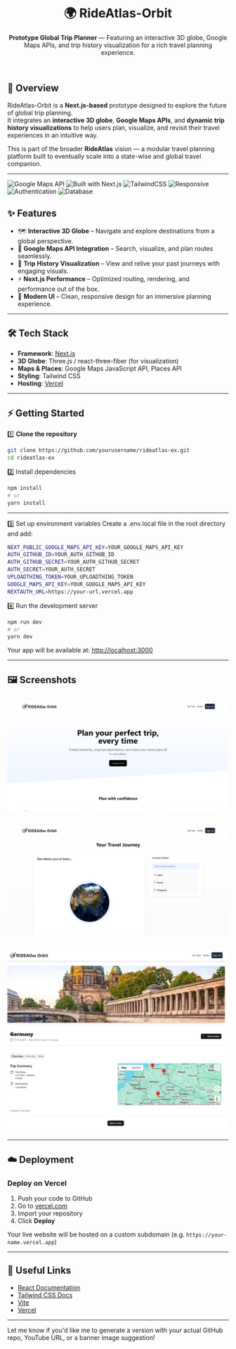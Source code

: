 <div align="center">
  <br />
  <h1>🌍 RideAtlas-Orbit</h1>
  <p>
    <b>Prototype Global Trip Planner</b> — Featuring an interactive 3D globe, Google Maps APIs, and trip history visualization for a rich travel planning experience.
  </p>
  <br />
</div>

## 🚀 Overview

RideAtlas-Orbit is a **Next.js-based** prototype designed to explore the future of global trip planning.  
It integrates an **interactive 3D globe**, **Google Maps APIs**, and **dynamic trip history visualizations** to help users plan, visualize, and revisit their travel experiences in an intuitive way.

This is part of the broader **RideAtlas** vision — a modular travel planning platform built to eventually scale into a state-wise and global travel companion.

---

![Google Maps API](https://img.shields.io/badge/API-Google%20Maps-blue)
![Built with Next.js](https://img.shields.io/badge/Built%20With-Next.js-black)
![TailwindCSS](https://img.shields.io/badge/Styled%20With-TailwindCSS-38bdf8)
![Responsive](https://img.shields.io/badge/Mobile%20First-Yes-green)
![Authentication](https://img.shields.io/badge/Auth-NextAuth.js-orange)
![Database](https://img.shields.io/badge/Database-Prisma%20%2B%20PostgreSQL-purple)

## ✨ Features

- 🗺 **Interactive 3D Globe** – Navigate and explore destinations from a global perspective.
- 📍 **Google Maps API Integration** – Search, visualize, and plan routes seamlessly.
- 📝 **Trip History Visualization** – View and relive your past journeys with engaging visuals.
- ⚡ **Next.js Performance** – Optimized routing, rendering, and performance out of the box.
- 🎨 **Modern UI** – Clean, responsive design for an immersive planning experience.

---

## 🛠 Tech Stack

- **Framework**: [Next.js](https://nextjs.org)
- **3D Globe**: Three.js / react-three-fiber (for visualization)
- **Maps & Places**: Google Maps JavaScript API, Places API
- **Styling**: Tailwind CSS
- **Hosting**: [Vercel](https://vercel.com)

---

## ⚡ Getting Started

1️⃣ **Clone the repository**

```bash
git clone https://github.com/yourusername/rideatlas-ex.git
cd rideatlas-ex
```

2️⃣ Install dependencies

```bash
npm install
# or
yarn install
```

---

3️⃣ Set up environment variables
Create a .env.local file in the root directory and add:

```bash
NEXT_PUBLIC_GOOGLE_MAPS_API_KEY=YOUR_GOOGLE_MAPS_API_KEY
AUTH_GITHUB_ID=YOUR_AUTH_GITHUB_ID
AUTH_GITHUB_SECRET=YOUR_AUTH_GITHUB_SECRET
AUTH_SECRET=YOUR_AUTH_SECRET
UPLOADTHING_TOKEN=YOUR_UPLOADTHING_TOKEN
GOOGLE_MAPS_API_KEY=YOUR_GOOGLE_MAPS_API_KEY
NEXTAUTH_URL=https://your-url.vercel.app
```

4️⃣ Run the development server

```bash
npm run dev
# or
yarn dev
```

Your app will be available at: [http://localhost:3000](http://localhost:3000)

---

## 🖼️ Screenshots

## <div><img src="public/pic.png" alt="Screenshot" /></div>

## <div><img src="public/pic2.png" alt="Screenshot" /></div>

## <div><img src="public/pic3.png" alt="Screenshot" /></div>

---

## ☁️ Deployment

### Deploy on Vercel

1. Push your code to GitHub
2. Go to [vercel.com](https://vercel.com)
3. Import your repository
4. Click **Deploy**

Your live website will be hosted on a custom subdomain (e.g. `https://your-name.vercel.app`)

---

## 🔗 Useful Links

- [React Documentation](https://reactjs.org/)
- [Tailwind CSS Docs](https://tailwindcss.com/)
- [Vite](https://vitejs.dev/)
- [Vercel](https://vercel.com/)

---

Let me know if you'd like me to generate a version with your actual GitHub repo, YouTube URL, or a banner image suggestion!
